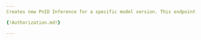 ```yaml
---
Creates new PnID Inference for a specific model version. This endpoint registers a new inference pipeline in Azure Machine Learning service with already trained PnID (Piping & Instrumentation Diagrams) ML model. To create new PnID Inference please provide iTwin ID and model version. All available model versions are listed in the [Model versions](/apis/pnid-to-itwin-v2/model-versions/) section.

{!Authorization.md!}

---
```

